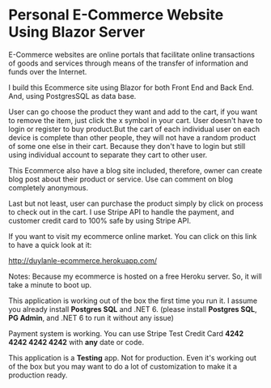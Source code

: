 # Personal E-Commerce Website Using Blazor Server

E-Commerce websites are online portals that facilitate online transactions of goods and services through means of the transfer of information and funds over the Internet.

I build this Ecommerce site using Blazor for both Front End and Back End. And, using PostgresSQL as data base.

User can go choose the product they want and add to the cart, if you want to remove the item, just click the x symbol in your cart. User doesn't have to login or register to buy product.But the cart of each individual user on each device is complete than other people, they will not have a random product of some one else in their cart. Because they don't have to login but still using individual account to separate they cart to other user. 

This Ecommerce also have a blog site included, therefore, owner can create blog post about their product or service. Use can comment on blog completely anonymous.

Last but not least, user can purchase the product simply by click on process to check out in the cart. I use Stripe API to handle the payment, and customer credit card to 100% safe by using Stripe API.

If you want to visit my ecommerce online market. You can click on this link to have a quick look at it:

http://duylanle-ecommerce.herokuapp.com/

Notes: Because my ecommerce is hosted on a free Heroku server. So, it will take a minute to boot up.

This application is working out of the box the first time you run it. I assume you already install **Postgres SQL** and .NET 6. (please install **Postgres SQL**, **PG Admin**, and .NET 6 to run it without any issue)

Payment system is working. You can use Stripe Test Credit Card **4242 4242 4242 4242** with **any** date or code.

This application is a **Testing** app. Not for production. Even it's working out of the box but you may want to do a lot of customization to make it a production ready.
